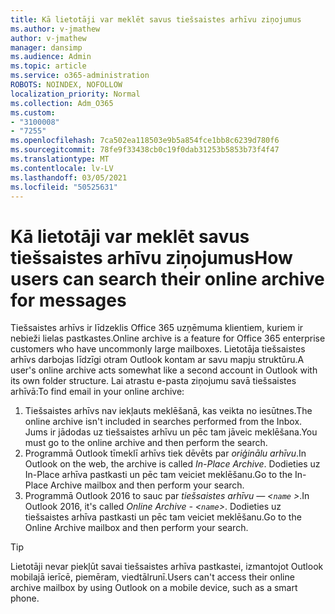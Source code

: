 ```yaml
---
title: Kā lietotāji var meklēt savus tiešsaistes arhīvu ziņojumus
ms.author: v-jmathew
author: v-jmathew
manager: dansimp
ms.audience: Admin
ms.topic: article
ms.service: o365-administration
ROBOTS: NOINDEX, NOFOLLOW
localization_priority: Normal
ms.collection: Adm_O365
ms.custom:
- "3100008"
- "7255"
ms.openlocfilehash: 7ca502ea118503e9b5a854fce1bb8c6239d780f6
ms.sourcegitcommit: 78fe9f33438cb0c19f0dab31253b5853b73f4f47
ms.translationtype: MT
ms.contentlocale: lv-LV
ms.lasthandoff: 03/05/2021
ms.locfileid: "50525631"
---
```

# <a name="how-users-can-search-their-online-archive-for-messages"></a><span data-ttu-id="928f0-102">Kā lietotāji var meklēt savus tiešsaistes arhīvu ziņojumus</span><span class="sxs-lookup"><span data-stu-id="928f0-102">How users can search their online archive for messages</span></span>

<span data-ttu-id="928f0-103">Tiešsaistes arhīvs ir līdzeklis Office 365 uzņēmuma klientiem, kuriem ir nebieži lielas pastkastes.</span><span class="sxs-lookup"><span data-stu-id="928f0-103">Online archive is a feature for Office 365 enterprise customers who have uncommonly large mailboxes.</span></span> <span data-ttu-id="928f0-104">Lietotāja tiešsaistes arhīvs darbojas līdzīgi otram Outlook kontam ar savu mapju struktūru.</span><span class="sxs-lookup"><span data-stu-id="928f0-104">A user's online archive acts somewhat like a second account in Outlook with its own folder structure.</span></span> <span data-ttu-id="928f0-105">Lai atrastu e-pasta ziņojumu savā tiešsaistes arhīvā:</span><span class="sxs-lookup"><span data-stu-id="928f0-105">To find email in your online archive:</span></span>

1. <span data-ttu-id="928f0-106">Tiešsaistes arhīvs nav iekļauts meklēšanā, kas veikta no iesūtnes.</span><span class="sxs-lookup"><span data-stu-id="928f0-106">The online archive isn't included in searches performed from the Inbox.</span></span> <span data-ttu-id="928f0-107">Jums ir jādodas uz tiešsaistes arhīvu un pēc tam jāveic meklēšana.</span><span class="sxs-lookup"><span data-stu-id="928f0-107">You must go to the online archive and then perform the search.</span></span>
2. <span data-ttu-id="928f0-108">Programmā Outlook tīmeklī arhīvs tiek dēvēts par *oriģinālu arhīvu*.</span><span class="sxs-lookup"><span data-stu-id="928f0-108">In Outlook on the web, the archive is called *In-Place Archive*.</span></span> <span data-ttu-id="928f0-109">Dodieties uz In-Place arhīva pastkasti un pēc tam veiciet meklēšanu.</span><span class="sxs-lookup"><span data-stu-id="928f0-109">Go to the In-Place Archive mailbox and then perform your search.</span></span>
3. <span data-ttu-id="928f0-110">Programmā Outlook 2016 to sauc par *tiešsaistes arhīvu — <`name` >*.</span><span class="sxs-lookup"><span data-stu-id="928f0-110">In Outlook 2016, it's called *Online Archive - <`name`>*.</span></span> <span data-ttu-id="928f0-111">Dodieties uz tiešsaistes arhīva pastkasti un pēc tam veiciet meklēšanu.</span><span class="sxs-lookup"><span data-stu-id="928f0-111">Go to the Online Archive mailbox and then perform your search.</span></span>

> [!TIP]
> <span data-ttu-id="928f0-112">Lietotāji nevar piekļūt savai tiešsaistes arhīva pastkastei, izmantojot Outlook mobilajā ierīcē, piemēram, viedtālrunī.</span><span class="sxs-lookup"><span data-stu-id="928f0-112">Users can't access their online archive mailbox by using Outlook on a mobile device, such as a smart phone.</span></span>
